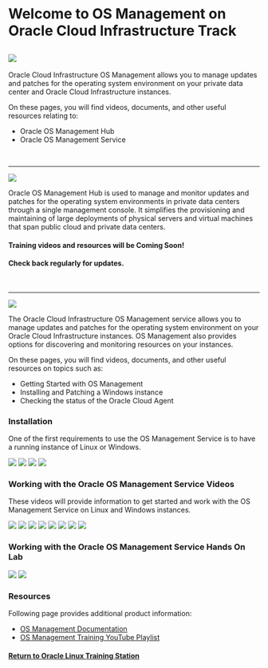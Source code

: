 
# Welcome to OS Management on Oracle Cloud Infrastructure Track

![](../common/images/OSM-OCI-1200x200-banner.png)
---
Oracle Cloud Infrastructure OS Management allows you to manage updates and patches for the operating system environment on your private data center and Oracle Cloud Infrastructure instances.

On these pages, you will find videos, documents, and other useful resources relating to:

- Oracle OS Management Hub
- Oracle OS Management Service   
<br> 

---

![](../common/images/osmh-header1.png)

Oracle OS Management Hub is used to manage and monitor updates and patches for the operating system environments in private data centers through a single management console. It simplifies the provisioning and maintaining of large deployments of physical servers and virtual machines that span public cloud and private data centers.

#### Training videos and resources will be Coming Soon!
#### Check back regularly for updates.   
<br>

---

![](../common/images/osms-header1.png)

The Oracle Cloud Infrastructure OS Management service allows you to manage updates and patches for the operating system environment on your Oracle Cloud Infrastructure instances. OS Management also provides options for discovering and monitoring resources on your instances.

On these pages, you will find videos, documents, and other useful resources on topics such as:
- Getting Started with OS Management
- Installing and Patching a Windows instance
- Checking the status of the Oracle Cloud Agent


### Installation
One of the first requirements to use the OS Management Service is to have a running instance of Linux or Windows.

[![](../common/images/createinst-300.png)](https://youtu.be/tlwlLd4GvCc)
[![](../common/images/create-winninst-300.png)](https://youtu.be/8SgkZTUKwFg)
[![](../common/images/patch-osmswin-300.png)](https://youtu.be/4eDTl5fPNKA)
[![](../common/images/access-wininst-300.png)](https://youtu.be/d1fgBuE1GMY)

### Working with the Oracle OS Management Service Videos
These videos will provide information to get started and work with the OS Management Service on Linux and Windows instances.

[![](../common/images/start-osmslinux-300.png)](https://youtu.be/7qmy5VusYKA)
[![](../common/images/use-osmslinux-300.png)](https://youtu.be/txStsCT1onc)
[![](../common/images/osms-sw-source-300.png)](https://youtu.be/zPnfHO8cu-E)
[![](../common/images/autonlinux-osms-300.png)](https://youtu.be/Mt_zmEJ1UtM)
[![](../common/images/migrate-autonlinux-300.png)](https://youtu.be/vNY4jelIdgk)
[![](../common/images/start-osmswind-300.png)](https://youtu.be/DpAE_RhmRWg)
[![](../common/images/module-stream-300.png)](https://youtu.be/y-dnguUNr6Y)
[![](../common/images/compliancereport-300.png)](https://youtu.be/_pKnAcA7GUs)


### Working with the Oracle OS Management Service Hands On Lab

[![](../common/images/migratealx_lab.png)](https://luna.oracle.com/lab/8848ec22-81cd-46d5-aeab-dd2dae36118b)
[![](../common/images/ol-streams-lab1.png)](https://luna.oracle.com/lab/6abfafd9-749e-4b28-93ea-830b6046501d)

### Resources

Following page provides additional product information:

- [OS Management Documentation](https://docs.oracle.com/en-us/iaas/os-management/home.htm)
- [OS Management Training YouTube Playlist](https://www.youtube.com/playlist?list=PLKCk3OyNwIzsn5mtWgjb_HS7GJoKa2rMn)


#### [Return to Oracle Linux Training Station](../README.md)
